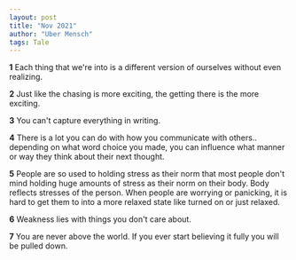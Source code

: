 ```yaml
---
layout: post
title: "Nov 2021"
author: "Uber Mensch"
tags: Tale
---
```


**1**
Each thing that we're into is a different version of ourselves without even realizing.

**2**
Just like the chasing is more exciting, the getting there is the more exciting.

**3**
You can't capture everything in writing. 

**4**
There is a lot you can do with how you communicate with others.. depending on what word choice you made, you can influence what manner or way they think about their next thought.

**5**
People are so used to holding stress as their norm that most people don't mind holding huge amounts of stress as their norm on their body. Body reflects stresses of the person. When people are worrying or panicking, it is hard to get them to into a more relaxed state like turned on or just relaxed.

**6**
Weakness lies with things you don't care about.

**7**
You are never above the world. If you ever start believing it fully you will be pulled down. 
